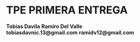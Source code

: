 <h1>TPE PRIMERA ENTREGA </h1>
<span><strong>Tobias Davila</strong></span><span>   <strong> Ramiro Del Valle </strong></span>
<div>
<span> <strong> tobiasdavnic.13@gmail.com</strong> <span> <strong>ramidv12@gmail.com</strong></span>
</div>